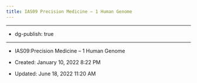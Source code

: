```yaml
---
title: IAS09 Precision Medicine – 1 Human Genome
---
```


- --

- dg-publish: true

- --

- IAS09:Precision Medicine – 1 Human Genome

- Created: January 10, 2022 8:22 PM

- Updated: June 18, 2022 11:20 AM
